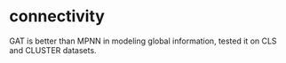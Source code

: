 ﻿# connectivity
 
 GAT is better than MPNN in modeling global information, tested it on CLS and CLUSTER datasets.
